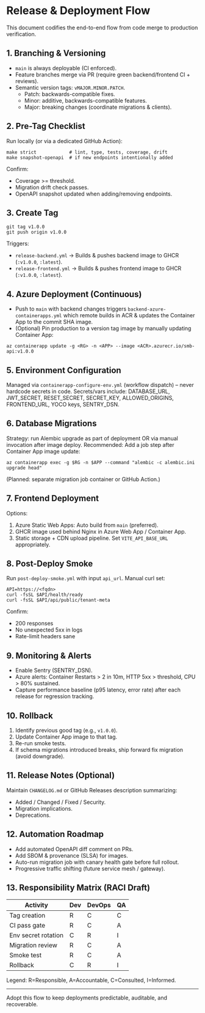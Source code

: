 # Release & Deployment Flow

This document codifies the end-to-end flow from code merge to production verification.

## 1. Branching & Versioning
- `main` is always deployable (CI enforced).
- Feature branches merge via PR (require green backend/frontend CI + reviews).
- Semantic version tags: `vMAJOR.MINOR.PATCH`.
  - Patch: backwards-compatible fixes.
  - Minor: additive, backwards-compatible features.
  - Major: breaking changes (coordinate migrations & clients).

## 2. Pre-Tag Checklist
Run locally (or via a dedicated GitHub Action):
```
make strict            # lint, type, tests, coverage, drift
make snapshot-openapi  # if new endpoints intentionally added
```
Confirm:
- Coverage >= threshold.
- Migration drift check passes.
- OpenAPI snapshot updated when adding/removing endpoints.

## 3. Create Tag
```
git tag v1.0.0
git push origin v1.0.0
```
Triggers:
- `release-backend.yml` → Builds & pushes backend image to GHCR (`:v1.0.0`, `:latest`).
- `release-frontend.yml` → Builds & pushes frontend image to GHCR (`:v1.0.0`, `:latest`).

## 4. Azure Deployment (Continuous)
- Push to `main` with backend changes triggers `backend-azure-containerapps.yml` which remote builds in ACR & updates the Container App to the commit SHA image.
- (Optional) Pin production to a version tag image by manually updating Container App: 
```
az containerapp update -g <RG> -n <APP> --image <ACR>.azurecr.io/smb-api:v1.0.0
```

## 5. Environment Configuration
Managed via `containerapp-configure-env.yml` (workflow dispatch) – never hardcode secrets in code.
Secrets/vars include: DATABASE_URL, JWT_SECRET, RESET_SECRET, SECRET_KEY, ALLOWED_ORIGINS, FRONTEND_URL, YOCO keys, SENTRY_DSN.

## 6. Database Migrations
Strategy: run Alembic upgrade as part of deployment OR via manual invocation after image deploy.
Recommended: Add a job step after Container App image update:
```
az containerapp exec -g $RG -n $APP --command "alembic -c alembic.ini upgrade head"
```
(Planned: separate migration job container or GitHub Action.)

## 7. Frontend Deployment
Options:
1. Azure Static Web Apps: Auto build from `main` (preferred).
2. GHCR image used behind Nginx in Azure Web App / Container App.
3. Static storage + CDN upload pipeline.
Set `VITE_API_BASE_URL` appropriately.

## 8. Post-Deploy Smoke
Run `post-deploy-smoke.yml` with input `api_url`.
Manual curl set:
```
API=https://<fqdn>
curl -fsSL $API/health/ready
curl -fsSL $API/api/public/tenant-meta
```
Confirm:
- 200 responses
- No unexpected 5xx in logs
- Rate-limit headers sane

## 9. Monitoring & Alerts
- Enable Sentry (SENTRY_DSN).
- Azure alerts: Container Restarts > 2 in 10m, HTTP 5xx > threshold, CPU > 80% sustained.
- Capture performance baseline (p95 latency, error rate) after each release for regression tracking.

## 10. Rollback
1. Identify previous good tag (e.g., `v1.0.0`).
2. Update Container App image to that tag.
3. Re-run smoke tests.
4. If schema migrations introduced breaks, ship forward fix migration (avoid downgrade).

## 11. Release Notes (Optional)
Maintain `CHANGELOG.md` or GitHub Releases description summarizing:
- Added / Changed / Fixed / Security.
- Migration implications.
- Deprecations.

## 12. Automation Roadmap
- Add automated OpenAPI diff comment on PRs.
- Add SBOM & provenance (SLSA) for images.
- Auto-run migration job with canary health gate before full rollout.
- Progressive traffic shifting (future service mesh / gateway).

## 13. Responsibility Matrix (RACI Draft)
| Activity | Dev | DevOps | QA |
|----------|-----|--------|----|
| Tag creation | R | C | C |
| CI pass gate | R | C | A |
| Env secret rotation | C | R | I |
| Migration review | R | C | A |
| Smoke test | R | C | A |
| Rollback | C | R | I |

Legend: R=Responsible, A=Accountable, C=Consulted, I=Informed.

---
Adopt this flow to keep deployments predictable, auditable, and recoverable.
